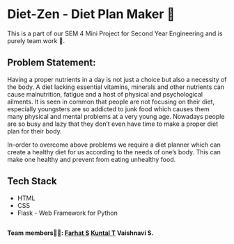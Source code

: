 # Diet-Zen - Diet Plan Maker 🍊

This is a part of our SEM 4 Mini Project for Second Year Engineering and is purely team work 🤝.

## Problem Statement:

Having a proper nutrients in a day is not just a choice but also a necessity of the body. A diet lacking essential vitamins, minerals and other nutrients can cause malnutrition, fatigue and a host of physical and psychological ailments. It is seen in common that people are not focusing on their diet, especially youngsters are so addicted to junk food which causes them many physical and mental problems at a very young age. Nowadays people are so busy and lazy that they don’t even have time to make a proper diet plan for their body.

In-order to overcome above problems we require a diet planner which can create a healthy diet for us according to the needs of one’s body. This can make one healthy and prevent from eating unhealthy food. 

## Tech Stack
* HTML
* CSS
* Flask - Web Framework for Python


## 

#### Team members🦸🏼: [Farhat S](https://github.com/Faruu18) [Kuntal T](https://github.com/) Vaishnavi S.
